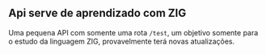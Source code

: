 
## Api serve de aprendizado com ZIG


Uma pequena API com somente uma rota  <code>/test</code>, um objetivo somente para o estudo da linguagem ZIG, provavelmente terá novas atualizações. 